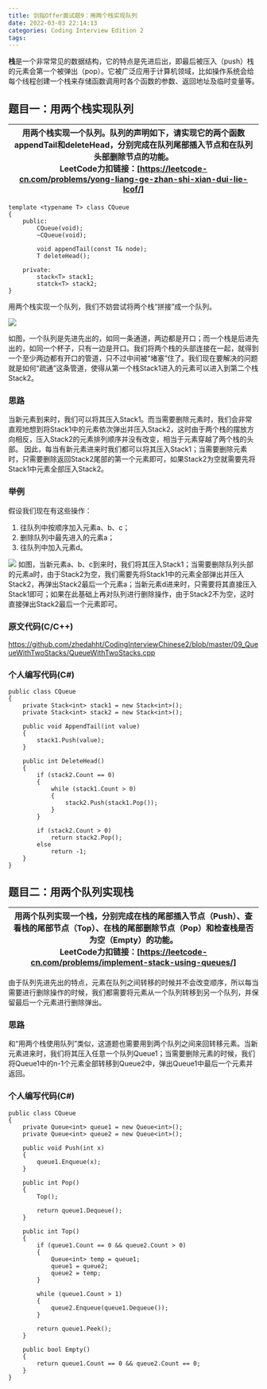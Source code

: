 ```yaml
---
title: 剑指Offer面试题9：用两个栈实现队列
date: 2022-03-03 22:14:13
categories: Coding Interview Edition 2
tags:
---
```


**栈**是一个非常常见的数据结构，它的特点是先进后出，即最后被压入（push）栈的元素会第一个被弹出（pop）。它被广泛应用于计算机领域，比如操作系统会给每个线程创建一个栈来存储函数调用时各个函数的参数、返回地址及临时变量等。

<!--more-->

## 题目一：用两个栈实现队列

|用两个栈实现一个队列。队列的声明如下，请实现它的两个函数appendTail和deleteHead，分别完成在队列尾部插入节点和在队列头部删除节点的功能。</br>LeetCode力扣链接：[https://leetcode-cn.com/problems/yong-liang-ge-zhan-shi-xian-dui-lie-lcof/]|
|---|
```
template <typename T> class CQueue
{
    public:
        CQueue(void);
        ~CQueue(void);
    
        void appendTail(const T& node);
        T deleteHead();

    private:
        stack<T> stack1;
        statck<T> stack2;
}
```

用两个栈实现一个队列，我们不妨尝试将两个栈“拼接”成一个队列。

![](/2022/03/03/coding-interview/coding-interview-9/queue-and-two-stacks.png)

如图，一个队列是先进先出的，如同一条通道，两边都是开口；而一个栈是后进先出的，如同一个杯子，只有一边是开口。我们将两个栈的头部连接在一起，就得到一个至少两边都有开口的管道，只不过中间被“堵塞”住了。我们现在要解决的问题就是如何“疏通”这条管道，使得从第一个栈Stack1进入的元素可以进入到第二个栈Stack2。

### 思路
当新元素到来时，我们可以将其压入Stack1。而当需要删除元素时，我们会非常直观地想到将Stack1中的元素依次弹出并压入Stack2，这时由于两个栈的摆放方向相反，压入Stack2的元素排列顺序并没有改变，相当于元素穿越了两个栈的头部。
因此，每当有新元素进来时我们都可以将其压入Stack1；当需要删除元素时，只需要删除返回Stack2尾部的第一个元素即可，如果Stack2为空就需要先将Stack1中元素全部压入Stack2。

### 举例
假设我们现在有这些操作：
1. 往队列中按顺序加入元素a、b、c；
2. 删除队列中最先进入的元素a；
3. 往队列中加入元素d。

![](/2022/03/03/coding-interview/coding-interview-9/example-steps.png)
如图，当新元素a、b、c到来时，我们将其压入Stack1；当需要删除队列头部的元素a时，由于Stack2为空，我们需要先将Stack1中的元素全部弹出并压入Stack2，再弹出Stack2最后一个元素a；当新元素d进来时，只需要将其直接压入Stack1即可；如果在此基础上再对队列进行删除操作，由于Stack2不为空，这时直接弹出Stack2最后一个元素即可。

### 原文代码(C/C++)
https://github.com/zhedahht/CodingInterviewChinese2/blob/master/09_QueueWithTwoStacks/QueueWithTwoStacks.cpp

### 个人编写代码(C#)
```
public class CQueue
{
    private Stack<int> stack1 = new Stack<int>();
    private Stack<int> stack2 = new Stack<int>();

    public void AppendTail(int value)
    {
        stack1.Push(value);
    }

    public int DeleteHead()
    {
        if (stack2.Count == 0)
        {
            while (stack1.Count > 0)
            {
                stack2.Push(stack1.Pop());
            }
        }

        if (stack2.Count > 0)
            return stack2.Pop();
        else
            return -1;
    }
}
```

## 题目二：用两个队列实现栈

|用两个队列实现一个栈，分别完成在栈的尾部插入节点（Push）、查看栈的尾部节点（Top）、在栈的尾部删除节点（Pop）和检查栈是否为空（Empty）的功能。</br>LeetCode力扣链接：[https://leetcode-cn.com/problems/implement-stack-using-queues/]|
|---|

由于队列先进先出的特点，元素在队列之间转移的时候并不会改变顺序，所以每当需要进行删除操作的时候，我们都需要将元素从一个队列转移到另一个队列，并保留最后一个元素进行删除弹出。

### 思路
和“用两个栈使用队列”类似，这道题也需要用到两个队列之间来回转移元素。当新元素进来时，我们将其压入任意一个队列Queue1；当需要删除元素的时候，我们将Queue1中的n-1个元素全部转移到Queue2中，弹出Queue1中最后一个元素并返回。

### 个人编写代码(C#)
```
public class CQueue
{
    private Queue<int> queue1 = new Queue<int>();
    private Queue<int> queue2 = new Queue<int>();

    public void Push(int x)
    {
        queue1.Enqueue(x);
    }

    public int Pop()
    {
        Top();

        return queue1.Dequeue();
    }

    public int Top()
    {
        if (queue1.Count == 0 && queue2.Count > 0)
        {
            Queue<int> temp = queue1;
            queue1 = queue2;
            queue2 = temp;
        }

        while (queue1.Count > 1)
        {
            queue2.Enqueue(queue1.Dequeue());
        }

        return queue1.Peek();
    }

    public bool Empty()
    {
        return queue1.Count == 0 && queue2.Count == 0;
    }
}
```